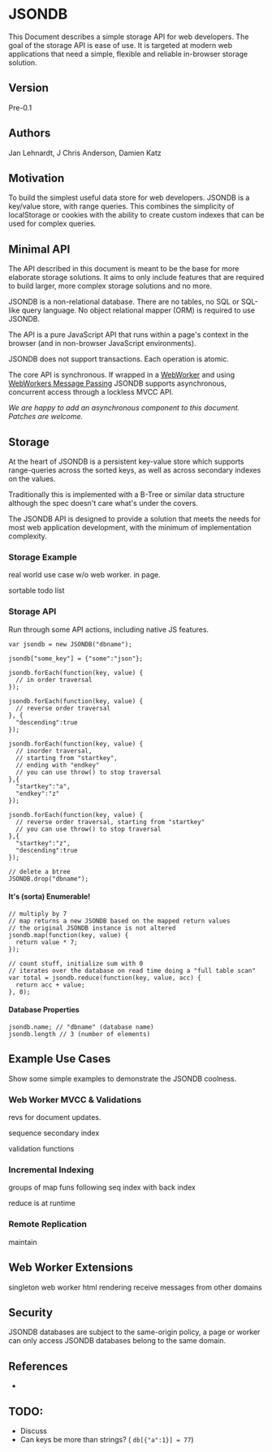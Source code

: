 # JSONDB

This Document describes a simple storage API for web developers. The goal of the storage API is ease of use. It is targeted at modern web applications that need a simple, flexible and reliable in-browser storage solution.


## Version

Pre-0.1


## Authors

Jan Lehnardt, J Chris Anderson, Damien Katz


## Motivation

To build the simplest useful data store for web developers. JSONDB is a key/value store, with range queries. This combines the simplicity of localStorage or cookies with the ability to create custom indexes that can be used for complex queries.


## Minimal API

The API described in this document is meant to be the base for more elaborate storage solutions. It aims to only include features that are required to build larger, more complex storage solutions and no more.

JSONDB is a non-relational database. There are no tables, no SQL or SQL-like query language. No object relational mapper (ORM) is required to use JSONDB.

The API is a pure JavaScript API that runs within a page's context in the browser (and in non-browser JavaScript environments).

JSONDB does not support transactions. Each operation is atomic.

The core API is synchronous. If wrapped in a [WebWorker][WebWorkers] and using [WebWorkers Message Passing][WW-message-passing] JSONDB supports asynchronous, concurrent access through a lockless MVCC API.

_We are happy to add an asynchronous component to this document. Patches are welcome._

## Storage
  
At the heart of JSONDB is a persistent key-value store which supports range-queries across the sorted keys, as well as across secondary indexes on the values.

Traditionally this is implemented with a B-Tree or similar data structure although the spec doesn't care what's under the covers.

The JSONDB API is designed to provide a solution that meets the needs for most web application development, with the minimum of implementation complexity.



### Storage Example

real world use case w/o web worker. in page.

sortable todo list


### Storage API

Run through some API actions, including native JS features.

    var jsondb = new JSONDB("dbname");
    
    jsondb["some_key"] = {"some":"json"};
    
    jsondb.forEach(function(key, value) {
      // in order traversal
    });
    
    jsondb.forEach(function(key, value) {
      // reverse order traversal
    }, {
      "descending":true
    });
    
    jsondb.forEach(function(key, value) {
      // inorder traversal, 
      // starting from "startkey", 
      // ending with "endkey"
      // you can use throw() to stop traversal
    },{
      "startkey":"a", 
      "endkey":"z"
    });
    
    jsondb.forEach(function(key, value) {
      // reverse order traversal, starting from "startkey"
      // you can use throw() to stop traversal
    },{
      "startkey":"z",
      "descending":true 
    });
    
    // delete a btree
    JSONDB.drop("dbname");


#### It's (sorta) Enumerable!

    // multiply by 7
    // map returns a new JSONDB based on the mapped return values
    // the original JSONDB instance is not altered
    jsondb.map(function(key, value) {
      return value * 7;
    });
    
    // count stuff, initialize sum with 0
    // iterates over the database on read time doing a "full table scan"
    var total = jsondb.reduce(function(key, value, acc) {
      return acc + value;
    }, 0);


#### Database Properties

    jsondb.name; // "dbname" (database name)
    jsondb.length // 3 (number of elements)


## Example Use Cases

Show some simple examples to demonstrate the JSONDB coolness.


### Web Worker MVCC & Validations

revs for document updates.

sequence secondary index

validation functions


### Incremental Indexing

groups of map funs following seq index with back index

reduce is at runtime


### Remote Replication

maintain


## Web Worker Extensions

singleton web worker
html rendering
receive messages from other domains


## Security

JSONDB databases are subject to the same-origin policy, a page or worker can only access JSONDB databases belong to the same domain.



## References

[WebWorkers]:  http://www.whatwg.org/specs/web-workers/
[WW-message-passing]: http://www.whatwg.org/specs/web-workers/current-work/#handler-worker-onmessage

*

## TODO:
 - Discuss
  - Can keys be more than strings? ( `db[{"a":1}] = 77`)
  
